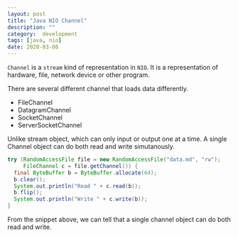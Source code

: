 ```yaml
---
layout: post
title: "Java NIO Channel"
description: ""
category:  development
tags: [java, nio]
date: 2020-03-08
---
```


`Channel` is a `stream` kind of representation in `NIO`. It is a representation of hardware, file, network device or other program.

There are several different channel that loads data differently.

-   FileChannel
-   DatagramChannel
-   SocketChannel
-   ServerSocketChannel


Unlike stream object, which can only input or output one at a time.   A single Channel object can do both read and write simutanously.


```java
try (RandomAccessFile file = new RandomAccessFile("data.md", "rw");
     FileChannel c = file.getChannel()) {
  final ByteBuffer b = ByteBuffer.allocate(64);
  b.clear();
  System.out.println("Read " + c.read(b));
  b.flip();
  System.out.println("Write " + c.write(b));
}
```

From the snippet above, we can tell that a single channel object can do both read and write.
